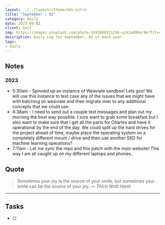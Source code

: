 ```yaml
---
layout: ../../layouts/theme/mdx.astro
title: "September : 02"
category: Daily
date: 2023-09-02
client: Self
img: https://images.unsplash.com/photo-1692806511236-a142a098ec9e?fit=crop&q=85&w=1400&h=700
description: Daily Log for September, 02 of each year.
tags:
- daily
---
```


## Notes
### 2023
- 5:30am - Spinned up an instance of Weaviate sandbox! Lets goo! We will use this instance to test case any of the issues that we might have with batching on weaviate and then migrate over to any additional concepts that we could use. 
- 6:38am - I need to send out a couple text messages and plan out my morning the best way possible. I sure want to grab some breakfast but I also want to make sure that I get all the parts for Charles and have it operational by the end of the day. We could split up the hard drives for the project ahead of time, maybe place the operating system on a completely different mount / drive and then use another SSD for machine learning operations?
- 7:11am - Let me sync the repo and this patch with the main website! This way I am all caught up on my different laptops and phones.

## Quote

> Sometimes your joy is the source of your smile, but sometimes your smile can be the source of your joy.
> — <cite>Thích Nhất Hạnh</cite>

---

## Tasks

- [ ]